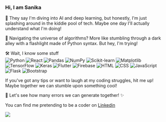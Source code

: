 ### Hi, I am Sanika
🤖 They say I'm diving into AI and deep learning, but honestly, I'm just splashing around in the kiddie pool of tech. Maybe one day I'll actually understand what I'm doing!

🌌 Navigating the universe of algorithms? More like stumbling through a dark alley with a flashlight made of Python syntax. But hey, I'm trying!


🛠️ Wait, I know some stuff <br>
![Python](https://img.icons8.com/color/48/000000/python.png) ![React](https://img.icons8.com/color/48/000000/react-native.png) ![Pandas](https://upload.wikimedia.org/wikipedia/commons/thumb/e/ed/Pandas_logo.svg/1200px-Pandas_logo.svg.png) ![NumPy](https://numpy.org/images/logos/numpy.svg) ![Scikit-learn](https://upload.wikimedia.org/wikipedia/commons/0/05/Scikit_learn_logo_small.svg) ![Matplotlib](https://upload.wikimedia.org/wikipedia/en/thumb/5/56/Matplotlib_logo.svg/1024px-Matplotlib_logo.svg.png) ![TensorFlow](https://img.icons8.com/color/48/000000/tensorflow.png) ![Keras](https://img.icons8.com/color/48/000000/keras.png) ![Flutter](https://img.icons8.com/color/48/000000/flutter.png) ![Firebase](https://img.icons8.com/color/48/000000/firebase.png) ![HTML](https://img.icons8.com/color/48/000000/html-5.png) ![CSS](https://img.icons8.com/color/48/000000/css3.png) ![JavaScript](https://img.icons8.com/color/48/000000/javascript.png) ![Flask](https://upload.wikimedia.org/wikipedia/commons/thumb/3/3c/Flask_logo.svg/1200px-Flask_logo.svg.png) ![Bootstrap](https://upload.wikimedia.org/wikipedia/commons/thumb/b/b2/Bootstrap_logo.svg/2560px-Bootstrap_logo.svg.png)


If you've got any tips or want to laugh at my coding struggles, hit me up! Maybe together we can stumble upon something cool!


🌟 Let's see how many errors we can generate together! ✨

You can find me pretending to be a coder on [Linkedin](https://www.linkedin.com/in/sanika-hadap-243108234/)

[![](https://visitcount.itsvg.in/api?id=sanikaahadap&label=Profile%20Views&color=0&icon=5&pretty=false)](https://visitcount.itsvg.in)
